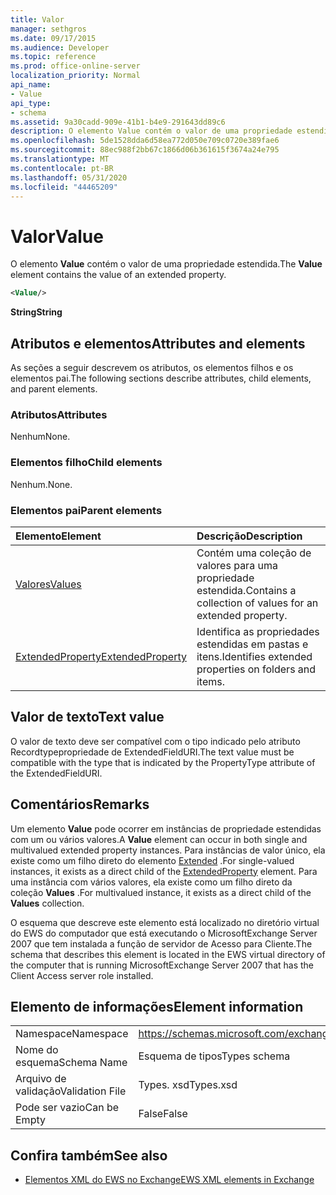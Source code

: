 ```yaml
---
title: Valor
manager: sethgros
ms.date: 09/17/2015
ms.audience: Developer
ms.topic: reference
ms.prod: office-online-server
localization_priority: Normal
api_name:
- Value
api_type:
- schema
ms.assetid: 9a30cadd-909e-41b1-b4e9-291643dd89c6
description: O elemento Value contém o valor de uma propriedade estendida.
ms.openlocfilehash: 5de1528dda6d58ea772d050e709c0720e389fae6
ms.sourcegitcommit: 88ec988f2bb67c1866d06b361615f3674a24e795
ms.translationtype: MT
ms.contentlocale: pt-BR
ms.lasthandoff: 05/31/2020
ms.locfileid: "44465209"
---
```

# <a name="value"></a><span data-ttu-id="f763b-103">Valor</span><span class="sxs-lookup"><span data-stu-id="f763b-103">Value</span></span>

<span data-ttu-id="f763b-104">O elemento **Value** contém o valor de uma propriedade estendida.</span><span class="sxs-lookup"><span data-stu-id="f763b-104">The **Value** element contains the value of an extended property.</span></span> 
  
```xml
<Value/>
```

<span data-ttu-id="f763b-105">**String**</span><span class="sxs-lookup"><span data-stu-id="f763b-105">**String**</span></span>

## <a name="attributes-and-elements"></a><span data-ttu-id="f763b-106">Atributos e elementos</span><span class="sxs-lookup"><span data-stu-id="f763b-106">Attributes and elements</span></span>

<span data-ttu-id="f763b-107">As seções a seguir descrevem os atributos, os elementos filhos e os elementos pai.</span><span class="sxs-lookup"><span data-stu-id="f763b-107">The following sections describe attributes, child elements, and parent elements.</span></span>
  
### <a name="attributes"></a><span data-ttu-id="f763b-108">Atributos</span><span class="sxs-lookup"><span data-stu-id="f763b-108">Attributes</span></span>

<span data-ttu-id="f763b-109">Nenhum</span><span class="sxs-lookup"><span data-stu-id="f763b-109">None.</span></span>
  
### <a name="child-elements"></a><span data-ttu-id="f763b-110">Elementos filho</span><span class="sxs-lookup"><span data-stu-id="f763b-110">Child elements</span></span>

<span data-ttu-id="f763b-111">Nenhum.</span><span class="sxs-lookup"><span data-stu-id="f763b-111">None.</span></span>
  
### <a name="parent-elements"></a><span data-ttu-id="f763b-112">Elementos pai</span><span class="sxs-lookup"><span data-stu-id="f763b-112">Parent elements</span></span>

|<span data-ttu-id="f763b-113">**Elemento**</span><span class="sxs-lookup"><span data-stu-id="f763b-113">**Element**</span></span>|<span data-ttu-id="f763b-114">**Descrição**</span><span class="sxs-lookup"><span data-stu-id="f763b-114">**Description**</span></span>|
|:-----|:-----|
|[<span data-ttu-id="f763b-115">Valores</span><span class="sxs-lookup"><span data-stu-id="f763b-115">Values</span></span>](values.md) <br/> |<span data-ttu-id="f763b-116">Contém uma coleção de valores para uma propriedade estendida.</span><span class="sxs-lookup"><span data-stu-id="f763b-116">Contains a collection of values for an extended property.</span></span>  <br/> |
|[<span data-ttu-id="f763b-117">ExtendedProperty</span><span class="sxs-lookup"><span data-stu-id="f763b-117">ExtendedProperty</span></span>](extendedproperty.md) <br/> |<span data-ttu-id="f763b-118">Identifica as propriedades estendidas em pastas e itens.</span><span class="sxs-lookup"><span data-stu-id="f763b-118">Identifies extended properties on folders and items.</span></span>  <br/> |
   
## <a name="text-value"></a><span data-ttu-id="f763b-119">Valor de texto</span><span class="sxs-lookup"><span data-stu-id="f763b-119">Text value</span></span>

<span data-ttu-id="f763b-120">O valor de texto deve ser compatível com o tipo indicado pelo atributo Recordtypepropriedade de ExtendedFieldURI.</span><span class="sxs-lookup"><span data-stu-id="f763b-120">The text value must be compatible with the type that is indicated by the PropertyType attribute of the ExtendedFieldURI.</span></span>
  
## <a name="remarks"></a><span data-ttu-id="f763b-121">Comentários</span><span class="sxs-lookup"><span data-stu-id="f763b-121">Remarks</span></span>

<span data-ttu-id="f763b-122">Um elemento **Value** pode ocorrer em instâncias de propriedade estendidas com um ou vários valores.</span><span class="sxs-lookup"><span data-stu-id="f763b-122">A **Value** element can occur in both single and multivalued extended property instances.</span></span> <span data-ttu-id="f763b-123">Para instâncias de valor único, ela existe como um filho direto do elemento [Extended](extendedproperty.md) .</span><span class="sxs-lookup"><span data-stu-id="f763b-123">For single-valued instances, it exists as a direct child of the [ExtendedProperty](extendedproperty.md) element.</span></span> <span data-ttu-id="f763b-124">Para uma instância com vários valores, ela existe como um filho direto da coleção **Values** .</span><span class="sxs-lookup"><span data-stu-id="f763b-124">For multivalued instance, it exists as a direct child of the **Values** collection.</span></span> 
  
<span data-ttu-id="f763b-125">O esquema que descreve este elemento está localizado no diretório virtual do EWS do computador que está executando o MicrosoftExchange Server 2007 que tem instalada a função de servidor de Acesso para Cliente.</span><span class="sxs-lookup"><span data-stu-id="f763b-125">The schema that describes this element is located in the EWS virtual directory of the computer that is running MicrosoftExchange Server 2007 that has the Client Access server role installed.</span></span>
  
## <a name="element-information"></a><span data-ttu-id="f763b-126">Elemento de informações</span><span class="sxs-lookup"><span data-stu-id="f763b-126">Element information</span></span>

|||
|:-----|:-----|
|<span data-ttu-id="f763b-127">Namespace</span><span class="sxs-lookup"><span data-stu-id="f763b-127">Namespace</span></span>  <br/> |https://schemas.microsoft.com/exchange/services/2006/types  <br/> |
|<span data-ttu-id="f763b-128">Nome do esquema</span><span class="sxs-lookup"><span data-stu-id="f763b-128">Schema Name</span></span>  <br/> |<span data-ttu-id="f763b-129">Esquema de tipos</span><span class="sxs-lookup"><span data-stu-id="f763b-129">Types schema</span></span>  <br/> |
|<span data-ttu-id="f763b-130">Arquivo de validação</span><span class="sxs-lookup"><span data-stu-id="f763b-130">Validation File</span></span>  <br/> |<span data-ttu-id="f763b-131">Types. xsd</span><span class="sxs-lookup"><span data-stu-id="f763b-131">Types.xsd</span></span>  <br/> |
|<span data-ttu-id="f763b-132">Pode ser vazio</span><span class="sxs-lookup"><span data-stu-id="f763b-132">Can be Empty</span></span>  <br/> |<span data-ttu-id="f763b-133">False</span><span class="sxs-lookup"><span data-stu-id="f763b-133">False</span></span>  <br/> |
   
## <a name="see-also"></a><span data-ttu-id="f763b-134">Confira também</span><span class="sxs-lookup"><span data-stu-id="f763b-134">See also</span></span>

- [<span data-ttu-id="f763b-135">Elementos XML do EWS no Exchange</span><span class="sxs-lookup"><span data-stu-id="f763b-135">EWS XML elements in Exchange</span></span>](ews-xml-elements-in-exchange.md)

